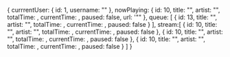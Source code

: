 {
  currrentUser: {
    id: 1,
    username: ""
  },
  nowPlaying: {
    id: 10,
    title: "",
    artist: "",
    totalTime: ,
    currentTime: ,
    paused: false,
    url: '""
  },
  queue: [
    {
      id: 13,
      title: "",
      artist: "",
      totalTime: ,
      currentTime: ,
      paused: false
    }
  ],
  stream:[
    {
      id: 10,
      title: "",
      artist: "",
      totalTime: ,
      currentTime: ,
      paused: false
    },
    {
      id: 10,
      title: "",
      artist: "",
      totalTime: ,
      currentTime: ,
      paused: false
    },
    {
      id: 10,
      title: "",
      artist: "",
      totalTime: ,
      currentTime: ,
      paused: false
    }
  ]
}
